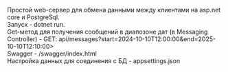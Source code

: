 Простой web-сервер для обмена данными между клиентами на asp.net core и PostgreSql.<br>
Запуск - dotnet run.<br>
Get-метод для получения сообщений в диапозоне дат (в Messaging Controller) - GET: api/messages?start=2024-10-10T12:00:00&end=2025-10-10T12:10:00> <br>
Swagger - /swagger/index.html <br>
Настройка данных для соединения с БД - appsettings.json<br>
